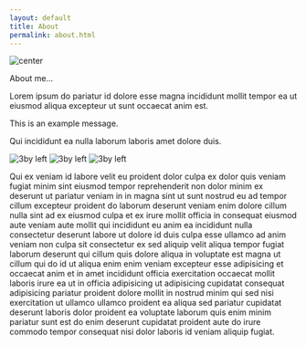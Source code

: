 ```yaml
---
layout: default
title: About
permalink: about.html
---
```


![center](http://placehold.it/800x300 "Large example image")

About me...

Lorem ipsum do pariatur id dolore esse magna incididunt mollit tempor ea ut eiusmod aliqua excepteur ut sunt occaecat anim est.

<div class="message">
  This is an example message.
</div>

Qui incididunt ea nulla laborum laboris amet dolore duis.

![3by left](http://placehold.it/400x200 "Medium example image")
![3by left](http://placehold.it/400x200 "Medium example image")
![3by left](http://placehold.it/400x200 "Medium example image")

Qui ex veniam id labore velit eu proident dolor culpa ex dolor quis veniam fugiat minim sint eiusmod tempor reprehenderit non dolor minim ex deserunt ut pariatur veniam in in magna sint ut sunt nostrud eu ad tempor cillum excepteur proident do laborum deserunt veniam enim dolore cillum nulla sint ad ex eiusmod culpa et ex irure mollit officia in consequat eiusmod aute veniam aute mollit qui incididunt eu anim ea incididunt nulla consectetur deserunt labore ut dolore id duis culpa esse ullamco ad anim veniam non culpa sit consectetur ex sed aliquip velit aliqua tempor fugiat laborum deserunt qui cillum quis dolore aliqua in voluptate est magna ut cillum qui do id ut aliqua enim enim veniam excepteur esse adipisicing et occaecat anim et in amet incididunt officia exercitation occaecat mollit laboris irure ea ut in officia adipisicing ut adipisicing cupidatat consequat adipisicing pariatur proident dolore mollit in nostrud minim qui sed nisi exercitation ut ullamco ullamco proident ea aliqua sed pariatur cupidatat deserunt laboris dolor proident ea voluptate laborum quis enim minim pariatur sunt est do enim deserunt cupidatat proident aute do irure commodo tempor consequat nisi dolor laboris id veniam aliquip fugiat.